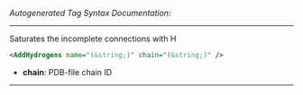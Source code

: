 _Autogenerated Tag Syntax Documentation:_

---
Saturates the incomplete connections with H

```xml
<AddHydrogens name="(&string;)" chain="(&string;)" />
```

-   **chain**: PDB-file chain ID

---
